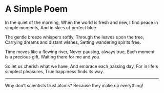 # A Simple Poem

In the quiet of the morning,
When the world is fresh and new,
I find peace in simple moments,
And in skies of perfect blue.

The gentle breeze whispers softly,
Through the leaves upon the tree,
Carrying dreams and distant wishes,
Setting wandering spirits free.

Time moves like a flowing river,
Never pausing, always true,
Each moment is a precious gift,
Waiting there for me and you.

So let us cherish what we have,
And embrace each passing day,
For in life's simplest pleasures,
True happiness finds its way.

---

Why don't scientists trust atoms? Because they make up everything!